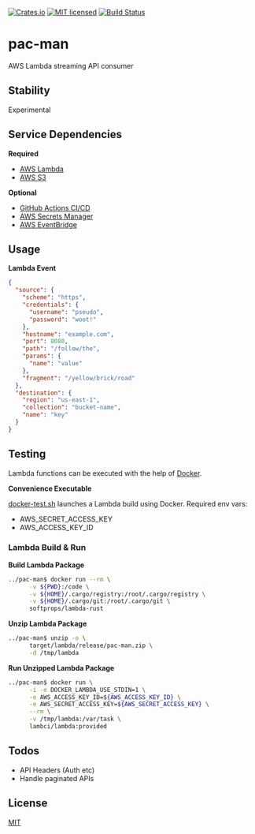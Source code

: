 [![Crates.io](https://img.shields.io/crates/v/pac-man.svg)](https://crates.io/crates/pac-man)
[![MIT licensed](https://img.shields.io/badge/license-MIT-blue.svg)](https://github.com/gregl83/pac-man/blob/master/LICENSE)
[![Build Status](https://github.com/gregl83/pac-man/workflows/CI/badge.svg?branch=main)](https://github.com/gregl83/pac-man/actions?query=workflow%3ACI+branch%3Amain)
# pac-man

AWS Lambda streaming API consumer

## Stability

Experimental

## Service Dependencies

**Required**

- [AWS Lambda](https://aws.amazon.com/lambda/)
- [AWS S3](https://aws.amazon.com/s3/)

**Optional**

- [GitHub Actions CI/CD](https://github.com/features/actions)
- [AWS Secrets Manager](https://aws.amazon.com/secrets-managser/)
- [AWS EventBridge](https://aws.amazon.com/eventbridge/)

## Usage

**Lambda Event**

```json
{
  "source": {
    "scheme": "https",
    "credentials": {
      "username": "pseudo",
      "password": "woot!"    
    },
    "hostname": "example.com",
    "port": 8080,
    "path": "/follow/the",
    "params": {
      "name": "value"    
    },
    "fragment": "/yellow/brick/road"
  },
  "destination": {
    "region": "us-east-1",
    "collection": "bucket-name",
    "name": "key"
  }
}
```

## Testing

Lambda functions can be executed with the help of [Docker](https://github.com/awslabs/aws-lambda-rust-runtime#docker).

**Convenience Executable**

[docker-test.sh](/docker-test.sh) launches a Lambda build using Docker. Required env vars:
- AWS_SECRET_ACCESS_KEY
- AWS_ACCESS_KEY_ID

### Lambda Build & Run

**Build Lambda Package**
```bash
../pac-man$ docker run --rm \
      -v ${PWD}:/code \
      -v ${HOME}/.cargo/registry:/root/.cargo/registry \
      -v ${HOME}/.cargo/git:/root/.cargo/git \
      softprops/lambda-rust
```

**Unzip Lambda Package**
```bash
../pac-man$ unzip -o \
      target/lambda/release/pac-man.zip \
      -d /tmp/lambda
```

**Run Unzipped Lambda Package**
```bash
../pac-man$ docker run \
      -i -e DOCKER_LAMBDA_USE_STDIN=1 \
      -e AWS_ACCESS_KEY_ID=${AWS_ACCESS_KEY_ID} \
      -e AWS_SECRET_ACCESS_KEY=${AWS_SECRET_ACCESS_KEY} \
      --rm \
      -v /tmp/lambda:/var/task \
      lambci/lambda:provided
```

## Todos

- API Headers (Auth etc)
- Handle paginated APIs

## License

[MIT](LICENSE)
